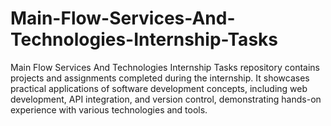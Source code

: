 # Main-Flow-Services-And-Technologies-Internship-Tasks
Main Flow Services And Technologies Internship Tasks repository contains projects and assignments completed during the internship. It showcases practical applications of software development concepts, including web development, API integration, and version control, demonstrating hands-on experience with various technologies and tools.
